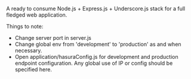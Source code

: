 A ready to consume Node.js + Express.js + Underscore.js stack for a full fledged web application.

Things to note:

- Change server port in server.js
- Change global env from 'development' to 'production' as and when necessary.
- Open application/hasuraConfig.js for development and production endpoint configuration. Any global use of IP or config should be specified here.
